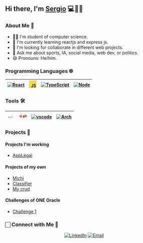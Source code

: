 ## Hi there, I'm [Sergio](https://www.linkedin.com/in/sergio-mena-quispe/) 💻🤗👋

<!--
**username/username** is a ✨ _special_ ✨ repository because its `README.md` (this file) appears on your GitHub profile.
-->

### About Me 👦

- 👨‍🎓 I'm student of computer science.
- 🌱 I'm currently learning reactjs and express js.
- 🔭 I'm looking for collaborate in different web projects.
- 💬 Ask me about sports, IA, social media, web dev, or politics.
- 😄 Pronouns: He/him.

### Programming Languages 🌐
| [<img src="https://user-images.githubusercontent.com/109475768/230745308-52b04473-a6e7-4c0d-b4b1-5f333162f689.png" alt="React" width="24">](https://es.reactjs.org/) | [<img src="https://raw.githubusercontent.com/github/explore/80688e429a7d4ef2fca1e82350fe8e3517d3494d/topics/javascript/javascript.png" alt="JavaScript" width="24">](https://developer.mozilla.org/es/docs/Web/JavaScript) | [<img src="https://user-images.githubusercontent.com/109475768/230745418-e85ff4d3-055d-45fe-a1cd-3b32134fa963.png" alt="TypeScript" width="24">](https://www.typescriptlang.org/) | [<img src="https://user-images.githubusercontent.com/109475768/230745516-ee317439-ec85-49e1-a96d-c0ec269fbf31.png" alt="Node" width="24">](https://nodejs.org/es)
|---|---|---|---|
 
 ### Tools 🛠️

| [<img src="https://raw.githubusercontent.com/github/explore/80688e429a7d4ef2fca1e82350fe8e3517d3494d/topics/mysql/mysql.png" alt="mysql" width="24">](https://www.mysql.com/) | [<img src="https://raw.githubusercontent.com/github/explore/80688e429a7d4ef2fca1e82350fe8e3517d3494d/topics/git/git.png" alt="Git" width="24">](https://git-scm.com/) | [<img src="https://upload.wikimedia.org/wikipedia/commons/thumb/2/2d/Visual_Studio_Code_1.18_icon.svg/1200px-Visual_Studio_Code_1.18_icon.svg.png" alt="vscode" width="24">](https://code.visualstudio.com/) | [<img src="https://user-images.githubusercontent.com/109475768/230745706-8df4b886-9ff0-4c28-871e-1c39f6b15be7.png" alt="Arch" width="24">](https://archlinux.org/) 
|---|---|---|---|

### Projects 🔨

#### Projects I'm working
- [AppLegal](https://applegal.cloud/)

#### Projects of my own 
- [Michi](https://github.com/smenaquispe/michi)
- [Classifier](https://github.com/smenaquispe/classifier)
- [My crud](https://github.com/smenaquispe/mycrud-v2)

#### Challenges of ONE Oracle
- [Challenge 1](https://github.com/smenaquispe/-Challenge-Sprint-01-One-Oracle)

<h3> 🏻 Connect with Me 🤝 </h3>

<p align="center">
<a href="https://www.linkedin.com/in/sergio-mena-quispe/" target="_blank"><img alt="LinkedIn" src="https://img.shields.io/badge/LinkedIn-@SergioMenaQuispe-blue?style=flat&logo=linkedin"></a>
<a href="mailto:sergiosantosmenaq@gmail.com"><img alt="Email" src="https://img.shields.io/badge/Email-sergiosantosmenaq@gmail.com-blue?style=flat&logo=gmail"></a>
</p>
